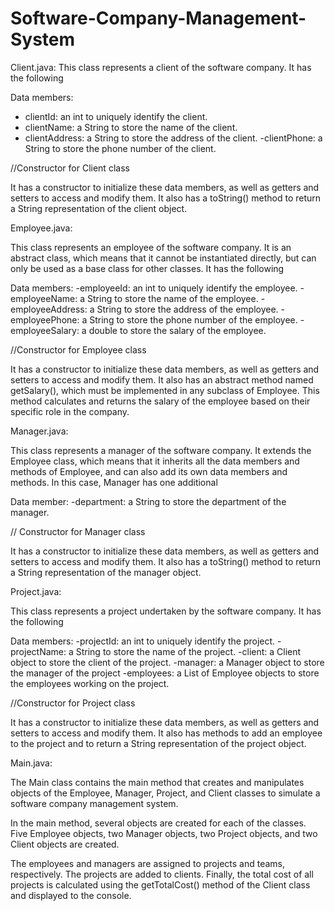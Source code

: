 # Software-Company-Management-System


Client.java:
This class represents a client of the software company. It has the following

 Data members:
- clientId: an int to uniquely identify the client.
- clientName: a String to store the name of the client.
- clientAddress: a String to store the address of the client.
-clientPhone: a String to store the phone number of the client.

//Constructor for Client class 

It has a constructor to initialize these data members, as well as getters and setters to access and modify them. It also has a toString() method to return a String representation of the client object.

Employee.java:

This class represents an employee of the software company. It is an abstract class, which means that it cannot be instantiated directly, but can only be used as a base class for other classes. It has the following 

Data members:
-employeeId: an int to uniquely identify the employee.
-employeeName: a String to store the name of the employee.
-employeeAddress: a String to store the address of the employee.
-employeePhone: a String to store the phone number of the employee.
-employeeSalary: a double to store the salary of the employee.

//Constructor for Employee class

It has a constructor to initialize these data members, as well as getters and setters to access and modify them. It also has an abstract method named getSalary(), which must be implemented in any subclass of Employee. This method calculates and returns the salary of the employee based on their specific role in the company.

Manager.java:

This class represents a manager of the software company. It extends the Employee class, which means that it inherits all the data members and methods of Employee, and can also add its own data members and methods. In this case, Manager has one additional 

Data member:
-department: a String to store the department of the manager.

// Constructor for Manager class

It has a constructor to initialize these data members, as well as getters and setters to access and modify them. It also has a toString() method to return a String representation of the manager object.


Project.java:

This class represents a project undertaken by the software company. It has the following

Data members:
-projectId: an int to uniquely identify the project.
-projectName: a String to store the name of the project.
-client: a Client object to store the client of the project.
-manager: a Manager object to store the manager of the project
-employees: a List of Employee objects to store the employees working on the project.

//Constructor for Project class

It has a constructor to initialize these data members, as well as getters and setters to access and modify them. It also has methods to add an employee to the project and to return a String representation of the project object.

Main.java:

The Main class contains the main method that creates and manipulates objects of the Employee, Manager, Project, and Client classes to simulate a software company management system.

In the main method, several objects are created for each of the classes. Five Employee objects, two Manager objects, two Project objects, and two Client objects are created.

The employees and managers are assigned to projects and teams, respectively. The projects are added to clients. Finally, the total cost of all projects is calculated using the getTotalCost() method of the Client class and displayed to the console.





        
    